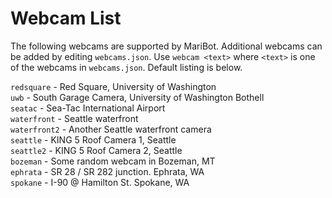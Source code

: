 # Webcam List
The following webcams are supported by MariBot. Additional webcams can be added by editing `webcams.json`. Use `webcam <text>` where `<text>` is one of the webcams in `webcams.json`. Default listing is below.  

`redsquare` - Red Square, University of Washington  
`uwb` - South Garage Camera, University of Washington Bothell  
`seatac` - Sea-Tac International Airport  
`waterfront` - Seattle waterfront  
`waterfront2` - Another Seattle waterfront camera  
`seattle` - KING 5 Roof Camera 1, Seattle  
`seattle2` - KING 5 Roof Camera 2, Seattle  
`bozeman` - Some random webcam in Bozeman, MT  
`ephrata` - SR 28 / SR 282 junction. Ephrata, WA  
`spokane` - I-90 @ Hamilton St. Spokane, WA  